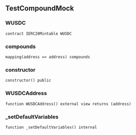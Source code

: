## TestCompoundMock

### WUSDC

```solidity
contract IERC20Mintable WUSDC
```

### compounds

```solidity
mapping(address => address) compounds
```

### constructor

```solidity
constructor() public
```

### WUSDCAddress

```solidity
function WUSDCAddress() external view returns (address)
```

### _setDefaultVariables

```solidity
function _setDefaultVariables() internal
```

